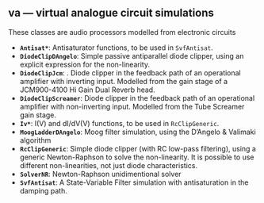 ﻿## va — virtual analogue circuit simulations

These classes are audio processors modelled from electronic circuits

- **`Antisat*`**: Antisaturator functions, to be used in `SvfAntisat`.
- **`DiodeClipDAngelo`**: Simple passive antiparallel diode clipper, using an explicit expression for the non-linearity.
- **`DiodeClipJcm`**: . Diode clipper in the feedback path of an operational amplifier with inverting input. Modelled from the gain stage of a JCM900-4100 Hi Gain Dual Reverb head.
- **`DiodeClipScreamer`**: Diode clipper in the feedback path of an operational amplifier with non-inverting input. Modelled from the Tube Screamer gain stage.
- **`Iv*`**: I(V) and dI/dV(V) functions, to be used in `RcClipGeneric`.
- **`MoogLadderDAngelo`**: Moog filter simulation, using the D’Angelo & Valimaki algorithm
- **`RcClipGeneric`**: Simple diode clipper (with RC low-pass filtering), using a generic Newton-Raphson to solve the non-linearity. It is possible to use different non-linearities, not just diode characteristics.
- **`SolverNR`**: Newton-Raphson unidimentional solver
- **`SvfAntisat`**: A State-Variable Filter simulation with antisaturation in the damping path.
